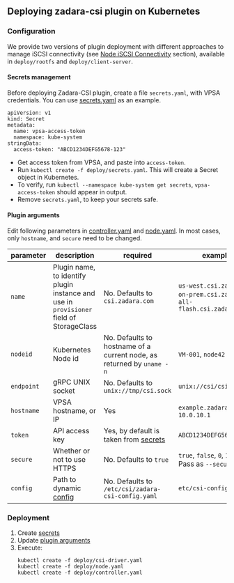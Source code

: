 ## Deploying zadara-csi plugin on Kubernetes

### Configuration

We provide two versions of plugin deployment with different approaches to manage iSCSI connectivity
(see [Node iSCSI Connectivity](#node-iscsi-connectivity) section),
 available in `deploy/rootfs` and `deploy/client-server`.

#### Secrets management

Before deploying Zadara-CSI plugin, create a file `secrets.yaml`, with VPSA credentials. You can use [secrets.yaml](../deploy/secrets.yaml) as an example.

    apiVersion: v1
    kind: Secret
    metadata:
      name: vpsa-access-token
      namespace: kube-system
    stringData:
      access-token: "ABCD1234DEFG5678-123"

- Get access token from VPSA, and paste into `access-token`.
- Run `kubectl create -f deploy/secrets.yaml`. This will create a Secret object in Kubernetes.
- To verify, run `kubectl --namespace kube-system get secrets`, `vpsa-access-token` should appear in output.
- Remove `secrets.yaml`, to keep your secrets safe.

#### Plugin arguments

Edit following parameters in
[controller.yaml](../deploy/controller.yaml)
and
[node.yaml](../deploy/node.yaml).
In most cases, only `hostname`, and `secure` need to be changed.

| parameter | description | required | examples |
|-----------|-----------|-----------|----------|
|`name` | Plugin name, to identify plugin instance and use in `provisioner` field of StorageClass  | No. Defaults to `csi.zadara.com` | `us-west.csi.zadara.com`, `on-prem.csi.zadara.com`, `all-flash.csi.zadara.com`
|`nodeid` | Kubernetes Node id | No. Defaults to hostname of a current node, as returned by `uname -n` | `VM-001`, `node42`
| `endpoint` | gRPC UNIX socket | No. Defaults to `unix://tmp/csi.sock` | `unix://csi/csi.sock`
| `hostname` | VPSA hostname, or IP  | Yes | `example.zadaravpsa.com`, `10.0.10.1`
| `token` | API access key | Yes, by default is taken from [secrets](#secrets-management) | `ABCD1234DEFG5678-123`
| `secure` | Whether or not to use HTTPS | No. Defaults to `true` | `true`, `false`, `0`, `1`. <br>Pass as `--secure=false`
| `config` | Path to dynamic [config](README.md#extended-configuration) | No. Defaults to `/etc/csi/zadara-csi-config.yaml` | `etc/csi-config.yaml`

### Deployment

1. Create [secrets](#secrets-management)
2. Update [plugin arguments](#plugin-arguments)
3. Execute:
    ```
    kubectl create -f deploy/csi-driver.yaml
    kubectl create -f deploy/node.yaml
    kubectl create -f deploy/controller.yaml
    ```
